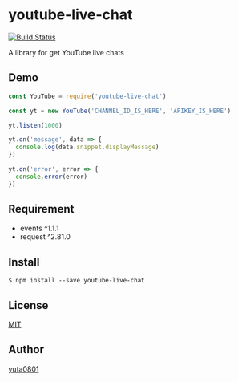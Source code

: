 # youtube-live-chat

[![Build Status](https://travis-ci.org/yuta0801/youtube-live-chat.svg?branch=master)](https://travis-ci.org/yuta0801/youtube-live-chat)

A library for get YouTube live chats

## Demo

```js
const YouTube = require('youtube-live-chat')

const yt = new YouTube('CHANNEL_ID_IS_HERE', 'APIKEY_IS_HERE')

yt.listen(1000)

yt.on('message', data => {
  console.log(data.snippet.displayMessage)
})

yt.on('error', error => {
  console.error(error)
})
```

## Requirement

- events ^1.1.1
- request ^2.81.0

## Install

```
$ npm install --save youtube-live-chat
```

## License

[MIT](https://github.com/yuta0801/youtube-live-chat/blob/master/LICENSE)

## Author

[yuta0801](https://github.com/yuta0801)
